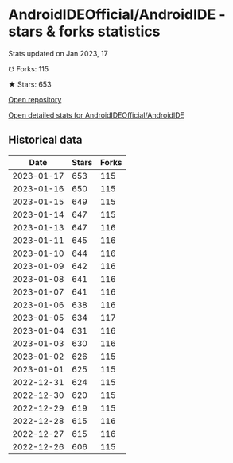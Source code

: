 # AndroidIDEOfficial/AndroidIDE - stars & forks statistics

Stats updated on Jan 2023, 17

☋ Forks: 115

★ Stars: 653

[Open repository](https://github.com/AndroidIDEOfficial/AndroidIDE)

[Open detailed stats for AndroidIDEOfficial/AndroidIDE](https://reviewgithub.com/rep/AndroidIDEOfficial/AndroidIDE)

## Historical data
| Date | Stars | Forks |
|------|-------|-------|
| 2023-01-17 | 653 | 115 | 
| 2023-01-16 | 650 | 115 | 
| 2023-01-15 | 649 | 115 | 
| 2023-01-14 | 647 | 115 | 
| 2023-01-13 | 647 | 116 | 
| 2023-01-11 | 645 | 116 | 
| 2023-01-10 | 644 | 116 | 
| 2023-01-09 | 642 | 116 | 
| 2023-01-08 | 641 | 116 | 
| 2023-01-07 | 641 | 116 | 
| 2023-01-06 | 638 | 116 | 
| 2023-01-05 | 634 | 117 | 
| 2023-01-04 | 631 | 116 | 
| 2023-01-03 | 630 | 116 | 
| 2023-01-02 | 626 | 115 | 
| 2023-01-01 | 625 | 115 | 
| 2022-12-31 | 624 | 115 | 
| 2022-12-30 | 620 | 115 | 
| 2022-12-29 | 619 | 115 | 
| 2022-12-28 | 615 | 116 | 
| 2022-12-27 | 615 | 116 | 
| 2022-12-26 | 606 | 115 | 

